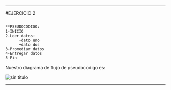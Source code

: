 ***
#EJERCICIO 2

~~~

**PSEUDOCODIGO:
1-INICIO
2-Leer datos:
      +dato uno
      +dato dos
3-Promediar datos
4-Entregar datos
5-Fin

~~~

Nuestro diagrama de flujo de pseudocodigo es:

 
![sin titulo](http://i65.tinypic.com/312yfli.jpg)

***